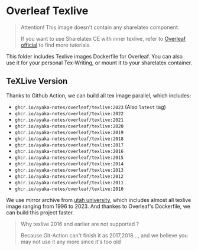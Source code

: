 # Overleaf Texlive 

> Attention! This image doesn't contain any sharelatex component. 
> 
> If you want to use Sharelatex CE with inner texlive, refer to [Overleaf official](github.com/overleaf/overleaf) to find more tutorials.

This folder includes Texlive images Dockerfile for Overleaf. You can also use it for your personal Tex-Writing, or mount it to your sharelatex container.


## TeXLive Version

Thanks to Github Action, we can build all tex image parallel, which includes:
- `ghcr.io/ayaka-notes/overleaf/texlive:2023` (Also `latest` tag)
- `ghcr.io/ayaka-notes/overleaf/texlive:2022`
- `ghcr.io/ayaka-notes/overleaf/texlive:2021`
- `ghcr.io/ayaka-notes/overleaf/texlive:2020`
- `ghcr.io/ayaka-notes/overleaf/texlive:2019`
- `ghcr.io/ayaka-notes/overleaf/texlive:2018`
- `ghcr.io/ayaka-notes/overleaf/texlive:2017`
- `ghcr.io/ayaka-notes/overleaf/texlive:2016`
- `ghcr.io/ayaka-notes/overleaf/texlive:2015`
- `ghcr.io/ayaka-notes/overleaf/texlive:2014`
- `ghcr.io/ayaka-notes/overleaf/texlive:2013`
- `ghcr.io/ayaka-notes/overleaf/texlive:2012`
- `ghcr.io/ayaka-notes/overleaf/texlive:2011`
- `ghcr.io/ayaka-notes/overleaf/texlive:2010`

We use mirror archive from [utah university](https://ftp.math.utah.edu/pub/tex/historic/systems/texlive/), which includes almost all texlive image ranging from 1996 to 2023. And thankes to Overleaf's Dockerfile, we can build this project faster.


> Why texlive 2016 and earlier are not supported ?
>
> Because Git-Action can't finish it as 2017,2018..., and we believe you may not use it any more since it's too old

